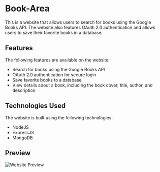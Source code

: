# Book-Area
This is a website that allows users to search for books using the Google Books API. The website also features OAuth 2.0 authentication and allows users to save their favorite books in a database.
## Features
The following features are available on the website:
- Search for books using the Google Books API
- OAuth 2.0 authentication for secure login
- Save favorite books to a database
- View details about a book, including the book cover, title, author, and description
## Technologies Used
The website is built using the following technologies:
- NodeJS
- ExpressJS
- MongoDB
## Preview
![Website Preview](https://drive.google.com/file/d/1wjb7odQN8vKpnc7H3wpg_IDnVJ_8bifJ/view?usp=share_link)
